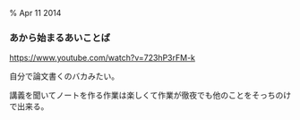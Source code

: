 % Apr 11 2014

### あから始まるあいことば

https://www.youtube.com/watch?v=723hP3rFM-k

自分で論文書くのバカみたい。

講義を聞いてノートを作る作業は楽しくて作業が徹夜でも他のことをそっちのけで出来る。
